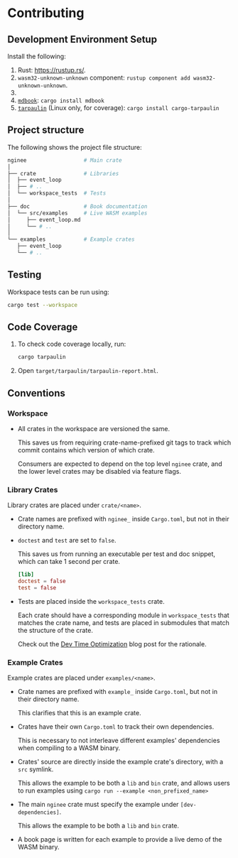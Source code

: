 # Contributing

## Development Environment Setup

Install the following:

1. Rust: <https://rustup.rs/>.
2. `wasm32-unknown-unknown` component: `rustup component add wasm32-unknown-unknown`.
3. [`wasm-pack`]: <https://rustwasm.github.io/wasm-pack/installer/>
4. [`mdbook`]: `cargo install mdbook`
5. [`tarpaulin`] (Linux only, for coverage): `cargo install cargo-tarpaulin`

## Project structure

The following shows the project file structure:

```bash
nginee                  # Main crate
│
├── crate               # Libraries
│  ├── event_loop
│  ├── # ..
│  └── workspace_tests  # Tests
│
├── doc                 # Book documentation
│  └── src/examples     # Live WASM examples
│     ├── event_loop.md
│     └── # ..
│
└── examples            # Example crates
   ├── event_loop
   └── # ..
```

## Testing

Workspace tests can be run using:

```bash
cargo test --workspace
```

## Code Coverage

1. To check code coverage locally, run:

    ```bash
    cargo tarpaulin
    ```

2. Open `target/tarpaulin/tarpaulin-report.html`.

## Conventions

### Workspace

* All crates in the workspace are versioned the same.

    This saves us from requiring crate-name-prefixed git tags to track which commit contains which version of which crate.

    Consumers are expected to depend on the top level `nginee` crate, and the lower level crates may be disabled via feature flags.

### Library Crates

Library crates are placed under `crate/<name>`.

* Crate names are prefixed with `nginee_` inside `Cargo.toml`, but not in their directory name.
* `doctest` and `test` are set to `false`.

    This saves us from running an executable per test and doc snippet, which can take 1 second per crate.

    ```toml
    [lib]
    doctest = false
    test = false
    ```

* Tests are placed inside the `workspace_tests` crate.

    Each crate should have a corresponding module in `workspace_tests` that matches the crate name, and tests are placed in submodules that match the structure of the crate.

    Check out the [Dev Time Optimization] blog post for the rationale.

### Example Crates

Example crates are placed under `examples/<name>`.

* Crate names are prefixed with `example_` inside `Cargo.toml`, but not in their directory name.

    This clarifies that this is an example crate.

* Crates have their own `Cargo.toml` to track their own dependencies.

    This is necessary to not interleave different examples' dependencies when compiling to a WASM binary.

* Crates' source are directly inside the example crate's directory, with a `src` symlink.

    This allows the example to be both a `lib` and `bin` crate, and allows users to run examples using `cargo run --example <non_prefixed_name>`

* The main `nginee` crate must specify the example under `[dev-dependencies]`.

    This allows the example to be both a `lib` and `bin` crate.

* A book page is written for each example to provide a live demo of the WASM binary.

[`mdbook`]: https://github.com/rust-lang/mdBook
[`tarpaulin`]: https://github.com/xd009642/tarpaulin
[`wasm-pack`]: https://rustwasm.github.io/wasm-pack
[Dev Time Optimization]: https://azriel.im/will/2019/10/08/dev-time-optimization-part-1-1.9x-speedup-65-less-disk-usage/
